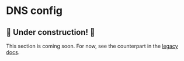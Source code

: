 # DNS config

## 🚧 Under construction! 🚧

This section is coming soon. For now, see the counterpart in the [legacy docs](https://onedata.org/#/home/documentation/stable/doc/administering_onedata/onezone_tutorial[dns-records-setup-for-subdomain-delegation].html).

<!-- @TODO VFS-7218 missing chapter -->
